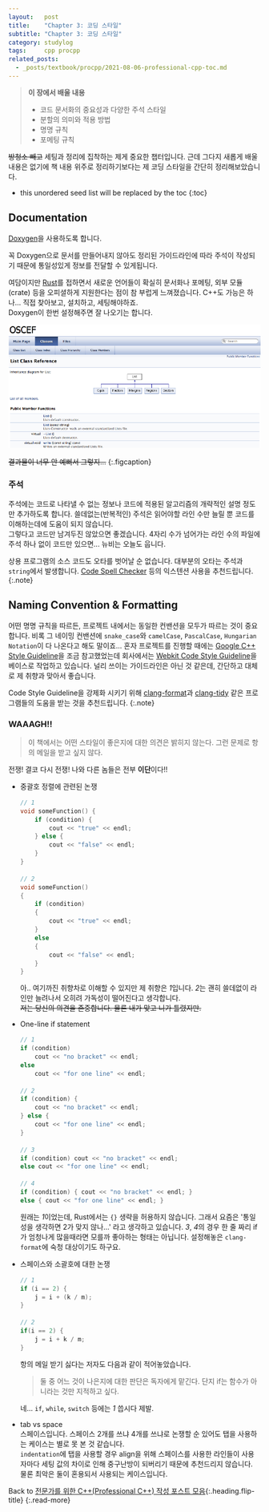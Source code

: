 ```yaml
---
layout:   post
title:    "Chapter 3: 코딩 스타일"
subtitle: "Chapter 3: 코딩 스타일"
category: studylog
tags:     cpp procpp
related_posts:
  - _posts/textbook/procpp/2021-08-06-professional-cpp-toc.md
---
```


> **이 장에서 배울 내용**
>
> * 코드 문서화의 중요성과 다양한 주석 스타일
> * 분할의 의미와 적용 방법
> * 명명 규칙
> * 포메팅 규칙

~~방청소 빼고~~ 세팅과 정리에 집착하는 제게 중요한 챕터입니다.
근데 그다지 새롭게 배울 내용은 없기에 책 내용 위주로 정리하기보다는 제 코딩 스타일을 간단히 정리해보았습니다.

<!--more-->

* this unordered seed list will be replaced by the toc
{:toc}

## Documentation

[Doxygen](https://www.doxygen.nl/index.html)을 사용하도록 합니다.<br>

꼭 Doxygen으로 문서를 만들어내지 않아도 정리된 가이드라인에 따라 주석이 작성되기 때문에 통일성있게 정보를 전달할 수 있게됩니다.

여담이지만 [Rust](https://www.rust-lang.org)를 접하면서 새로운 언어들이 확실히 문서화나 포메팅, 외부 모듈(crate) 등을 오피셜하게 지원한다는 점이 참 부럽게
느껴졌습니다. C++도 가능은 하나... 직접 찾아보고, 설치하고, 세팅해야하죠.<br>
Doxygen이 한번 설정해주면 잘 나오기는 합니다.

![Doxygen Example](/assets/img/2021-08-08/doxygen.png)

~~결과물이 너무 안 예뻐서 그렇지...~~
{:.figcaption}

### 주석

주석에는 코드로 나타낼 수 없는 정보나 코드에 적용된 알고리즘의 개략적인 설명 정도만 추가하도록 합니다.
쓸데없는(반복적인) 주석은 읽어야할 라인 수만 늘릴 뿐 코드를 이해하는데에 도움이 되지 않습니다.<br>
그렇다고 코드만 남겨두진 않았으면 좋겠습니다. 4자리 수가 넘어가는 라인 수의 파일에 주석 하나 없이 코드만 있으면... 뉴비는 오늘도 웁니다.

상용 프로그램의 소스 코드도 오타를 벗어날 순 없습니다. 대부분의 오타는 주석과 `string`에서 발생합니다.
[Code Spell Checker](https://marketplace.visualstudio.com/items?itemName=streetsidesoftware.code-spell-checker) 등의 익스텐션 사용을 추천드립니다.
{:.note}

## Naming Convention & Formatting

어떤 명명 규칙을 따르든, 프로젝트 내에서는 동일한 컨밴션을 모두가 따르는 것이 중요합니다.
비록 그 네이밍 컨밴션에 `snake_case`와 `camelCase`, `PascalCase`, `Hungarian Notation`이 다 나온다고 해도 말이죠...
혼자 프로젝트를 진행할 때에는 [Google C++ Style Guideline](https://google.github.io/styleguide/cppguide.html)을 조금 참고했었는데
회사에서는 [Webkit Code Style Guideline](https://webkit.org/code-style-guidelines/)을 베이스로 작업하고 있습니다.
널리 쓰이는 가이드라인은 아닌 것 같은데, 간단하고 대체로 제 취향과 맞아서 좋습니다.

Code Style Guideline을 강제화 시키기 위해 [clang-format](https://clang.llvm.org/docs/ClangFormat.html)과 [clang-tidy](https://clang.llvm.org/extra/clang-tidy/) 같은 프로그램들의 도움을 받는 것을 추천드립니다.
{:.note}

### WAAAGH!!

> 이 책에서는 어떤 스타일이 좋은지에 대한 의견은 밝히지 않는다. 그런 문제로 항의 메일을 받고 싶지 않다.

전쟁! 결코 다시 전쟁! 나와 다른 놈들은 전부 **이단**이다!!

* 중괄호 정렬에 관련된 논쟁

    ```c++
    // 1
    void someFunction() {
        if (condition) {
            cout << "true" << endl;
        } else {
            cout << "false" << endl;
        }
    }

    // 2
    void someFunction()
    {
        if (condition)
        {
            cout << "true" << endl;
        }
        else
        {
            cout << "false" << endl;
        }
    }
    ```

    아.. 여기까진 취향차로 이해할 수 있지만 제 취향은 *1*입니다. *2*는 괜히 쓸데없이 라인만 늘려나서 오히려 가독성이 떨어진다고 생각합니다.<br>
    ~~저는 당신의 의견을 존중합니다. 물론 내가 맞고 니가 틀렸지만.~~

* One-line if statement

    ```c++
    // 1
    if (condition)
        cout << "no bracket" << endl;
    else
        cout << "for one line" << endl;

    // 2
    if (condition) {
        cout << "no bracket" << endl;
    } else {
        cout << "for one line" << endl;
    }

    // 3
    if (condition) cout << "no bracket" << endl;
    else cout << "for one line" << endl;

    // 4
    if (condition) { cout << "no bracket" << endl; }
    else { cout << "for one line" << endl; }
    ```

    원래는 *1*이었는데, Rust에서는 `{}` 생략을 허용하지 않습니다. 그래서 요즘은 '통일성을 생각하면 2가 맞지 않나...' 라고 생각하고 있습니다.
    *3*, *4*의 경우 한 줄 짜리 if가 엄청나게 많을때라면 모를까 좋아하는 형태는 아닙니다. 설정해놓은 `clang-format`에 숙청 대상이기도 하구요.

* 스페이스와 소괄호에 대한 논쟁

    ```c++
    // 1
    if (i == 2) {
        j = i + (k / m);
    }

    // 2
    if(i == 2) {
        j = i + k / m;
    }
    ```

    항의 메일 받기 싫다는 저자도 다음과 같이 적어놓았습니다.

    > 둘 중 어느 것이 나은지에 대한 판단은 독자에게 맡긴다. 단지 if는 함수가 아니라는 것만 지적하고 싶다.

    네... `if`, `while`, `switch` 등에는 *1* 씁시다 제발.

* tab vs space<br>
    스페이스입니다. 스페이스 2개를 쓰냐 4개를 쓰냐로 논쟁할 순 있어도 탭을 사용하는 케이스는 별로 못 본 것 같습니다.<br>
    `indentation`에 탭을 사용할 경우 align을 위해 스페이스를 사용한 라인들이 사용자마다 세팅 값의 차이로 인해 중구난방이 되버리기 때문에
    추천드리지 않습니다.<br>
    물론 최악은 둘이 혼용되서 사용되는 케이스입니다.

Back to [전문가를 위한 C++(Professional C++) 작성 포스트 모음](2021-08-05-professional-cpp-toc.md){:.heading.flip-title}
{:.read-more}
